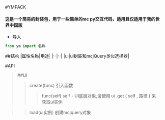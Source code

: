 #YMPACK
#### 这是一个简易的封装包，用于一些简单的mc py交互代码，适用且仅适用于我的世界中国版
- 导入
```python
from ym import 名称
```
##结构
|属性名称|用途|
|:-|:-|
|ui|ui封装和mcjQuery类似选择器|

#API
> ##UI
>>create(func) 引入函数
>>>func(self)
>>> self - UI底层对象,请使用 ui .get ( self , 路径 ) 来获取ui实例

>>load(ui实例) 创建mcjquery对象 
>>